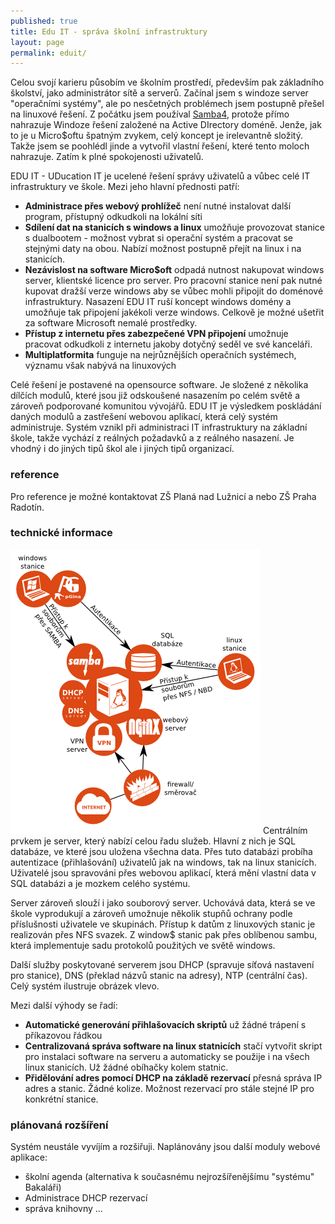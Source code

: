 ```yaml
---
published: true
title: Edu IT - správa školní infrastruktury
layout: page
permalink: eduit/
---
```


Celou svojí karieru působím ve školním prostředí, především pak základního školství, jako administrátor sítě a serverů.
Začínal jsem s windoze server "operačními systémy", ale po nesčetných problémech jsem postupně přešel na linuxové řešení.
Z počátku jsem používal [Samba4](http://www.samba.org/), protože přímo nahrazuje Windoze řešení založené na Active DIrectory doméně.
Jenže, jak to je u Micro$oftu špatným zvykem, celý koncept je irelevantně složitý.
Takže jsem se poohlédl jinde a vytvořil vlastní řešení, které tento moloch nahrazuje. Zatím k plné spokojenosti uživatelů.

EDU IT - UDucation IT je ucelené řešení správy uživatelů a vůbec celé IT infrastruktury ve škole.
Mezi jeho hlavní přednosti patří:

- **Administrace přes webový prohlížeč**
  není nutné instalovat další program, přístupný odkudkoli na lokální síti
- **Sdílení dat na stanicích s windows a linux**
  umožňuje provozovat stanice s dualbootem - možnost vybrat si operační systém a pracovat se stejnými daty na obou.
  Nabízí možnost postupně přejít na linux i na stanicích.
- **Nezávislost na software Micro$oft**
  odpadá nutnost nakupovat windows server, klientské licence pro server.
  Pro pracovní stanice není pak nutné kupovat dražší verze windows aby se vůbec mohli připojit do doménové infrastruktury.
  Nasazení EDU IT ruší koncept windows domény a umožňuje tak připojení jakékoli verze windows.
  Celkově je možné ušetřit za software Microsoft nemalé prostředky.
- **Přístup z internetu přes zabezpečené VPN připojení**
  umožnuje pracovat odkudkoli z internetu jakoby dotyčný seděl ve své kanceláři.
- **Multiplatformita**
  funguje na nejrůznějších operačních systémech, významu však nabývá na linuxových

Celé řešení je postavené na opensource software.
Je složené z několika dílčích modulů, které jsou již odskoušené nasazením po celém světě a zároveň podporované komunitou vývojářů.
EDU IT je výsledkem poskládání daných modulů a zastřešení webovou aplikací, která celý systém administruje.
Systém vznikl při administraci IT infrastruktury na základní škole, takže vychází z reálných požadavků a z reálného nasazení.
Je vhodný i do jiných tipů škol ale i jiných tipů organizací.

### reference
Pro reference je možné kontaktovat ZŠ Planá nad Lužnicí a nebo ZŠ Praha Radotín.

### technické informace

![Diagram řešení EDU-IT](/img/overview.png)
Centrálním prvkem je server, který nabízí celou řadu služeb.
Hlavní z nich je SQL databáze, ve které jsou uložena všechna data.
Přes tuto databázi probíha autentizace (přihlašování) uživatelů jak na windows, tak na linux stanicích.
Uživatelé jsou spravováni přes webovou aplikací, která mění vlastní data v SQL databázi a je mozkem celého systému.

Server zároveň slouží i jako souborový server.
Uchovává data, která se ve škole vyprodukují a zároveň umožnuje několik stupňů ochrany podle příslušnosti uživatele ve skupinách.
Přístup k datům z linuxových stanic je realizován přes NFS svazek.
Z window$ stanic pak přes oblíbenou sambu, která implementuje sadu protokolů použitých ve světě windows.

Další služby poskytované serverem jsou DHCP (spravuje síťová nastavení pro stanice), DNS (překlad názvů stanic na adresy), NTP (centrální čas).
Celý systém ilustruje obrázek vlevo.

Mezi další výhody se řadí:

- __Automatické generování přihlašovacích skriptů__ už žádné trápení s příkazovou řádkou
- __Centralizovaná správa software na linux statnicích__
  stačí vytvořit skript pro instalaci software na serveru a automaticky se použije i na všech linux stanicích. Už žádné obíhačky kolem statnic.
- __Přidělování adres pomocí DHCP na základě rezervací__
  přesná správa IP adres a stanic. Žádné kolize. Možnost rezervací pro stále stejné IP pro konkrétní stanice.

### plánovaná rozšíření
Systém neustále vyvíjím a rozšiřuji.
Naplánovány jsou další moduly webové aplikace:

- školní agenda (alternativa k současnému nejrozšířenějšímu "systému" Bakaláři)
- Administrace DHCP rezervací
- správa knihovny
...
